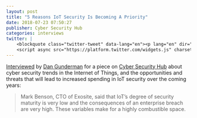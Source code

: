 ```yaml
---
layout: post
title: "5 Reasons IoT Security Is Becoming A Priority"
date: 2018-07-23 07:50:27
publisher: Cyber Security Hub
categories: interviews
twitter: |
    <blockquote class="twitter-tweet" data-lang="en"><p lang="en" dir="ltr"><a href="https://twitter.com/hashtag/thursdaythoughts?src=hash&amp;ref_src=twsrc%5Etfw">#thursdaythoughts</a> from <a href="https://twitter.com/markbenson?ref_src=twsrc%5Etfw">@markbenson</a> the CTO at <a href="https://twitter.com/exosite?ref_src=twsrc%5Etfw">@exosite</a>. Want to learn more about what Mark is talking about? Check out the <a href="https://twitter.com/CSHubUSA?ref_src=twsrc%5Etfw">@CSHubUSA</a> July Market Report here: <a href="https://t.co/s59Z5RiLBm">https://t.co/s59Z5RiLBm</a><a href="https://twitter.com/hashtag/cybersecurity?src=hash&amp;ref_src=twsrc%5Etfw">#cybersecurity</a> <a href="https://twitter.com/hashtag/IoT?src=hash&amp;ref_src=twsrc%5Etfw">#IoT</a> <a href="https://twitter.com/hashtag/internetofthings?src=hash&amp;ref_src=twsrc%5Etfw">#internetofthings</a> <a href="https://twitter.com/hashtag/security?src=hash&amp;ref_src=twsrc%5Etfw">#security</a> <a href="https://twitter.com/hashtag/breach?src=hash&amp;ref_src=twsrc%5Etfw">#breach</a> <a href="https://twitter.com/hashtag/enterprisebreach?src=hash&amp;ref_src=twsrc%5Etfw">#enterprisebreach</a> <a href="https://t.co/0nTQn3ncEG">pic.twitter.com/0nTQn3ncEG</a></p>&mdash; Cyber Security Hub (@CSHubUSA) <a href="https://twitter.com/CSHubUSA/status/1030057293579206656?ref_src=twsrc%5Etfw">August 16, 2018</a></blockquote>
    <script async src="https://platform.twitter.com/widgets.js" charset="utf-8"></script>
---
```


[Interviewed][ln1] by [Dan Gunderman][ln2] for a piece on [Cyber Security Hub][ln3] about cyber security trends in the Internet of Things, and the opportunities and threats that will lead to increased spending in IoT security over the coming years:

> Mark Benson, CTO of Exosite, said that IoT’s degree of security maturity is very low and the consequences of an enterprise breach are very high. These variables make for a highly combustible space. 

[ln1]: https://www.cshub.com/iot/whitepapers/5-reasons-iot-security-is-becoming-a-priority "5 Reasons IoT Security Is Becoming A Priority"
[ln2]: https://www.linkedin.com/in/dan-gunderman-63002547/ "Dan Gunderman - LinkedIn"
[ln3]: https://www.cshub.com/ "Cyber Security Hub"

